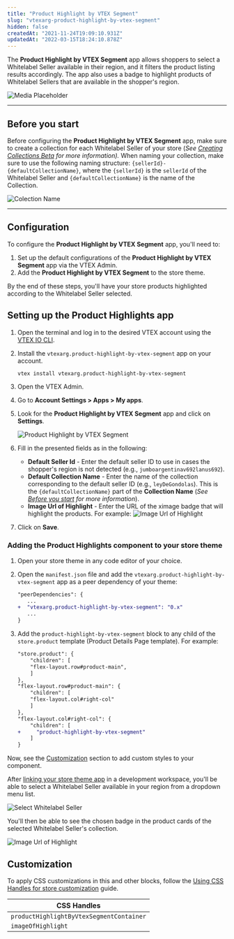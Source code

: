 ```yaml
---
title: "Product Highlight by VTEX Segment"
slug: "vtexarg-product-highlight-by-vtex-segment"
hidden: false
createdAt: "2021-11-24T19:09:10.931Z"
updatedAt: "2022-03-15T18:24:10.878Z"
---
```


The **Product Highlight by VTEX Segment** app allows shoppers to select a Whitelabel Seller available in their region, and it filters the product listing results accordingly. The app also uses a badge to highlight products of Whitelabel Sellers that are available in the shopper's region.

![Media Placeholder](https://cdn.jsdelivr.net/gh/vtexdocs/dev-portal-content@main/images/vtexarg-product-highlight-by-vtex-segment-0.gif)

---

## Before you start

Before configuring the **Product Highlight by VTEX Segment** app, make sure to create a collection for each Whitelabel Seller of your store (*See [Creating Collections Beta](https://help.vtex.com/en/tutorial/creating-collections-beta) for more information).* When naming your collection, make sure to use the following naming structure: `{sellerId}-{defaultCollectionName}`, where the `{sellerId}` is the `sellerId` of the Whitelabel Seller and `{defaultCollectionName}` is the name of the Collection.

![Colection Name](https://cdn.jsdelivr.net/gh/vtexdocs/dev-portal-content@main/images/vtexarg-product-highlight-by-vtex-segment-1.png)

---

## Configuration

To configure the **Product Highlight by VTEX Segment** app, you'll need to:

1. Set up the default configurations of the **Product Highlight by VTEX Segment** app via the VTEX Admin.
2. Add the **Product Highlight by VTEX Segment** to the store theme.

By the end of these steps, you'll have your store products highlighted according to the Whitelabel Seller selected.

## Setting up the Product Highlights app

1. Open the terminal and log in to the desired VTEX account using the [VTEX IO CLI](https://developers.vtex.com/docs/guides/vtex-io-documentation-vtex-io-cli-installation-and-command-reference).
2. Install the `vtexarg.product-highlight-by-vtex-segment` app on your account.

   ```sh
   vtex install vtexarg.product-highlight-by-vtex-segment
   ```

3. Open the VTEX Admin.
4. Go to **Account Settings > Apps > My apps**.
5. Look for the **Product Highlight by VTEX Segment** app and click on **Settings**.

   ![Product Highlight by VTEX Segment](https://cdn.jsdelivr.net/gh/vtexdocs/dev-portal-content@main/images/vtexarg-product-highlight-by-vtex-segment-2.png)

6. Fill in the presented fields as in the following:
   - **Default Seller Id** - Enter the default seller ID to use in cases the shopper's region is not detected (e.g., `jumboargentinav692lanus692`).
   - **Default Collection Name** - Enter the name of the collection corresponding to the default seller ID (e.g., `leyDeGondolas`). This is the `{defaultCollectionName}` part of the **Collection Name** (*See [Before you start](#before-you-start) for more information*).
   - **Image Url of Highlight** - Enter the URL of the ximage badge that will highlight the products. For example: ![Image Url of Highlight](https://cdn.jsdelivr.net/gh/vtexdocs/dev-portal-content@main/images/vtexarg-product-highlight-by-vtex-segment-3.png)
7. Click on **Save**.

### Adding the Product Highlights component to your store theme

1. Open your store theme in any code editor of your choice.
2. Open the `manifest.json` file and add the `vtexarg.product-highlight-by-vtex-segment` app as a peer dependency of your theme:

    ```diff
    "peerDependencies": {
       ...
    +  "vtexarg.product-highlight-by-vtex-segment": "0.x"
       ...
    }
    ```

3. Add the `product-highlight-by-vtex-segment` block to any child of the `store.product` template (Product Details Page template). For example:

    ```diff
    "store.product": {
        "children": [
        "flex-layout.row#product-main",
        ]
    },
    "flex-layout.row#product-main": {
        "children": [
        "flex-layout.col#right-col"
        ]
    },
    "flex-layout.col#right-col": {
        "children": [
    +     "product-highlight-by-vtex-segment"
        ]
    }
    ```

Now, see the [Customization](#customization) section to add custom styles to your component.

After [linking your store theme app](https://developers.vtex.com/docs/guides/vtex-io-documentation-linking-an-app) in a development workspace, you'll be able to select a Whitelabel Seller available in your region from a dropdown menu list.

![Select Whitelabel Seller](https://cdn.jsdelivr.net/gh/vtexdocs/dev-portal-content@main/images/vtexarg-product-highlight-by-vtex-segment-4.png)

You'll then be able to see the chosen badge in the product cards of the selected Whitelabel Seller's collection.

![Image Url of Highlight](https://cdn.jsdelivr.net/gh/vtexdocs/dev-portal-content@main/images/vtexarg-product-highlight-by-vtex-segment-5.png)

## Customization

To apply CSS customizations in this and other blocks, follow the [Using CSS Handles for store customization](https://developers.vtex.com/docs/guides/vtex-io-documentation-using-css-handles-for-store-customization) guide.

| CSS Handles |
| ----------- |
| `productHighlightByVtexSegmentContainer` |
| `imageOfHighlight` |
